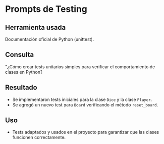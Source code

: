 # Prompts de Testing
## Herramienta usada
Documentación oficial de Python (unittest).
## Consulta
"¿Cómo crear tests unitarios simples para verificar el comportamiento de clases en Python?
## Resultado
- Se implementaron tests iniciales para la clase `Dice` y la clase `Player`.
- Se agregó un nuevo test para `Board` verificando el método `reset_board`.
## Uso
- Tests adaptados y usados en el proyecto para garantizar que las clases funcionen correctamente.
